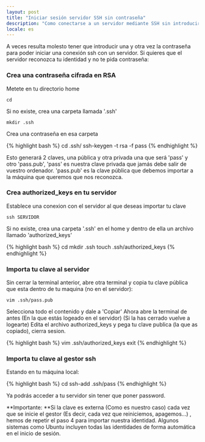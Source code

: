 ```yaml
---
layout: post
title: "Iniciar sesión servidor SSH sin contraseña"
description: "Como conectarse a un servidor mediante SSH sin introducir contraseña"
locale: es
---
```


A veces resulta molesto tener que introducir una y otra vez la contraseña para poder iniciar una conexión ssh con un servidor. Si quieres que el servidor reconozca tu identidad y no te pida contraseña:

### Crea una contraseña cifrada en RSA
Metete en tu directorio home


    cd

Si no existe, crea una carpeta llamada '.ssh'


    mkdir .ssh

Crea una contraseña en esa carpeta

{% highlight bash %}
cd .ssh/
ssh-keygen -t rsa -f pass
{% endhighlight %}

Esto generará 2 claves, una pública y otra privada una que será 'pass' y otro 'pass.pub', 'pass' es nuestra clave privada que jamás debe salir de vuestro ordenador. 'pass.pub' es la clave pública que debemos importar a la máquina que queremos que nos reconozca.

### Crea authorized_keys en tu servidor
Establece una conexion con el servidor al que deseas importar tu clave


    ssh SERVIDOR

Si no existe, crea una carpeta '.ssh' en el home y dentro de ella un archivo llamado 'authorized_keys'

{% highlight bash %}
cd
mkdir .ssh
touch .ssh/authorized_keys
{% endhighlight %}

### Importa tu clave al servidor
Sin cerrar la terminal anterior, abre otra terminal y copia tu clave pública que esta dentro de tu maquina (no en el servidor):


    vim .ssh/pass.pub

Selecciona todo el contenido y dale a 'Copiar'
Ahora abre la terminal de antes (En la que estás logeado en el servidor) (Si la has cerrado vuelve a logearte)
Edita el archivo authorized_keys y pega tu clave publica (la que as copiado), cierra sesion.

{% highlight bash %}
vim .ssh/authorized_keys
exit
{% endhighlight %}

### Importa tu clave al gestor ssh
Estando en tu máquina local:

{% highlight bash %}
cd
ssh-add .ssh/pass
{% endhighlight %}

Ya podrás acceder a tu servidor sin tener que poner password.

**Importante: **Si la clave es externa (Como es nuestro caso) cada vez que se inicie el gestor (Es decir, cada vez que reiniciemos, apagemos...) , hemos de repetir el paso 4 para importar nuestra identidad. Algunos sistemas como Ubuntu incluyen todas las identidades de forma automática en el inicio de sesión.
